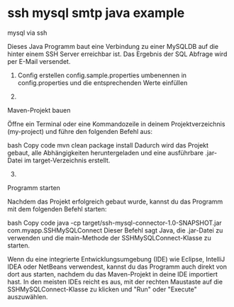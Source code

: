 
# ssh mysql smtp java example
mysql via ssh

Dieses Java Programm baut eine Verbindung zu einer MySQLDB auf die hinter einem SSH Server erreichbar ist.
Das Ergebnis der SQL Abfrage wird per E-Mail versendet.


1) Config erstellen
config.sample.properties umbenennen in config.properties und die entsprechenden Werte einfüllen

2)
Maven-Projekt bauen

Öffne ein Terminal oder eine Kommandozeile in deinem Projektverzeichnis (my-project) und führe den folgenden Befehl aus:

bash
Copy code
mvn clean package install
Dadurch wird das Projekt gebaut, alle Abhängigkeiten heruntergeladen und eine ausführbare .jar-Datei im target-Verzeichnis erstellt.

3)
Programm starten

Nachdem das Projekt erfolgreich gebaut wurde, kannst du das Programm mit dem folgenden Befehl starten:

bash
Copy code
java -cp target/ssh-mysql-connector-1.0-SNAPSHOT.jar com.myapp.SSHMySQLConnect
Dieser Befehl sagt Java, die .jar-Datei zu verwenden und die main-Methode der SSHMySQLConnect-Klasse zu starten.

Wenn du eine integrierte Entwicklungsumgebung (IDE) wie Eclipse, IntelliJ IDEA oder NetBeans verwendest, kannst du das Programm auch direkt von dort aus starten, nachdem du das Maven-Projekt in deine IDE importiert hast. In den meisten IDEs reicht es aus, mit der rechten Maustaste auf die SSHMySQLConnect-Klasse zu klicken und "Run" oder "Execute" auszuwählen.

